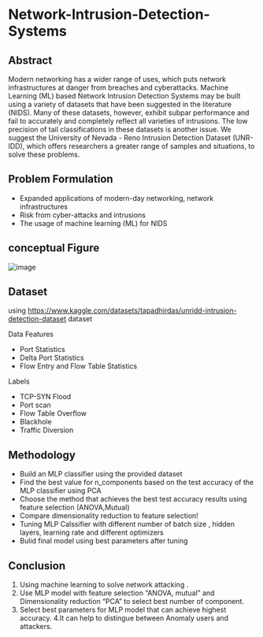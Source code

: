 # Network-Intrusion-Detection-Systems

## Abstract

Modern networking has a wider range of uses, which puts network infrastructures at danger from breaches and cyberattacks. Machine Learning (ML) based Network Intrusion Detection Systems may be built using a variety of datasets that have been suggested in the literature (NIDS). Many of these datasets, however, exhibit subpar performance and fail to accurately and completely reflect all varieties of intrusions. The low precision of tail classifications in these datasets is another issue. We suggest the University of Nevada - Reno Intrusion Detection Dataset (UNR-IDD), which offers researchers a greater range of samples and situations, to solve these problems.

## Problem Formulation
* Expanded applications of modern-day networking, 
network infrastructures 
* Risk from cyber-attacks and intrusions
* The usage of machine learning (ML) for NIDS 

##  conceptual Figure

![image](https://user-images.githubusercontent.com/60587913/209298757-63782cde-46d6-49c6-af4c-4eb312e33120.png)

## Dataset
using https://www.kaggle.com/datasets/tapadhirdas/unridd-intrusion-detection-dataset dataset

Data Features

* Port Statistics
* Delta Port Statistics
* Flow Entry and Flow Table Statistics

Labels

* TCP-SYN Flood
* Port scan
* Flow Table Overflow
* Blackhole
* Traffic Diversion

## Methodology
* Build an MLP classifier using the provided dataset 
* Find the best value for n_components based on the test accuracy of the MLP classifier using PCA
* Choose the method that achieves the best test accuracy results using feature selection (ANOVA,Mutual)
*  Compare dimensionality reduction to feature selection!
* Tuning MLP Calssifier with different number of batch size , hidden layers, learning rate and different optimizers
* Bulid final model using best parameters after tuning

## Conclusion
1. Using machine learning to solve network attacking .
2. Use MLP model with feature selection “ANOVA, mutual” and Dimensionality reduction “PCA” to select best  number of component.
3. Select best parameters for MLP model that can achieve highest accuracy.
4.It can help to distingue between Anomaly users and attackers.







